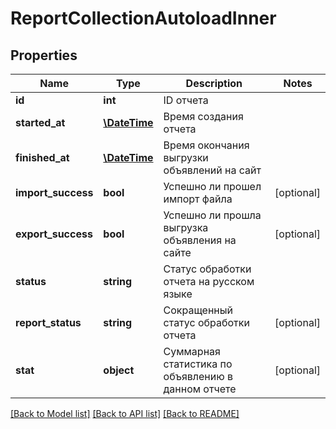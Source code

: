 # ReportCollectionAutoloadInner

## Properties
Name | Type | Description | Notes
------------ | ------------- | ------------- | -------------
**id** | **int** | ID отчета | 
**started_at** | [**\DateTime**](\DateTime.md) | Время создания отчета | 
**finished_at** | [**\DateTime**](\DateTime.md) | Время окончания выгрузки объявлений на сайт | 
**import_success** | **bool** | Успешно ли прошел импорт файла | [optional] 
**export_success** | **bool** | Успешно ли прошла выгрузка объявления на сайте | [optional] 
**status** | **string** | Статус обработки отчета на русском языке | 
**report_status** | **string** | Сокращенный статус обработки отчета | [optional] 
**stat** | **object** | Суммарная статистика по объявлению в данном отчете | [optional] 

[[Back to Model list]](../../README.md#documentation-for-models) [[Back to API list]](../../README.md#documentation-for-api-endpoints) [[Back to README]](../../README.md)

